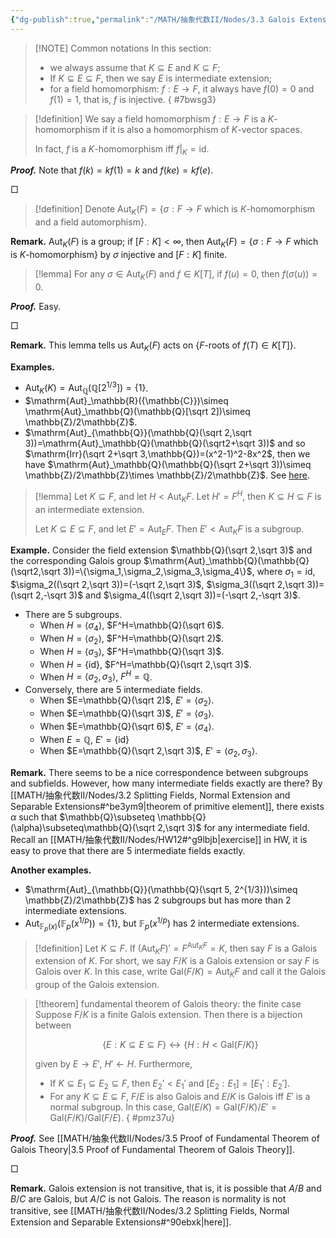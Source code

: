```yaml
---
{"dg-publish":true,"permalink":"/MATH/抽象代数II/Nodes/3.3 Galois Extension/","dgPassFrontmatter":true}
---
```



> [!NOTE] Common notations
> In this section:
> - we always assume that $K\subseteq E$ and $K\subseteq F$;
> - If $K\subseteq E\subseteq F$, then we say $E$ is intermediate extension;
> - for a field homomorphism: $f:E\to F$, it always have $f(0)=0$ and $f(1)=1$, that is, $f$ is injective.
{ #7bwsg3}


> [!definition]
> We say a field homomorphism $f:E\to F$ is a $K$-homomorphism if it is also a homomorphism of $K$-vector spaces. 
> 
> In fact, $f$ is a $K$-homomorphism iff $f|_{K}=\mathrm{id}$.

**_Proof._**
Note that $f(k)=kf(1)=k$ and $f(ke)=kf(e)$.
<p align="left">□</p>

> [!definition]
> Denote $\mathrm{Aut}_K(F)=\{\sigma:F\to F\mbox{ which is }K\mbox{-homomorphism and a field automorphism}\}$. 

**Remark.** $\mathrm{Aut}_K(F)$ is a group; if $[F:K]<\infty$, then $\mathrm{Aut}_K(F)=\{\sigma:F\to F\mbox{ which is }K\mbox{-homomorphism}\}$ by $\sigma$ injective and $[F:K]$ finite.

> [!lemma]
> For any $\sigma\in\mathrm{Aut}_K(F)$ and $f\in K[T]$, if $f(u)=0$, then $f(\sigma(u))=0$. 

**_Proof._**
Easy.
<p align="left">□</p>


**Remark.** This lemma tells us $\mathrm{Aut}_K(F)$ acts on $\{F\mbox{-roots of } f(T)\in K[T]\}$.

**Examples.** 
- $\mathrm{Aut}_K(K)=\mathrm{Aut}_{\mathbb{Q}}(\mathbb{Q}[2^{1/3}])=\{1\}$. 
- $\mathrm{Aut}_\mathbb{R}({\mathbb{C}})\simeq \mathrm{Aut}_\mathbb{Q}(\mathbb{Q}[\sqrt 2])\simeq \mathbb{Z}/2\mathbb{Z}$. 
- $\mathrm{Aut}_{\mathbb{Q}}(\mathbb{Q}(\sqrt 2,\sqrt 3))=\mathrm{Aut}_\mathbb{Q}(\mathbb{Q}(\sqrt2+\sqrt 3))$ and so $\mathrm{Irr}(\sqrt 2+\sqrt 3,\mathbb{Q})=(x^2-1)^2-8x^2$, then we have $\mathrm{Aut}_\mathbb{Q}(\mathbb{Q}(\sqrt 2+\sqrt 3))\simeq \mathbb{Z}/2\mathbb{Z}\times \mathbb{Z}/2\mathbb{Z}$. See [here](https://math.stackexchange.com/questions/455067/computing-galois-group-of-mathbbq-sqrt2-sqrt3-mathbbq). 


> [!lemma]
> Let $K\subseteq F$, and let $H<\mathrm{Aut}_KF$. Let $H'=F^H$, then $K\subseteq H\subseteq F$ is an intermediate extension. 
> 
> Let $K\subseteq E\subseteq F$, and let $E'=\mathrm{Aut}_EF$. Then $E'<\mathrm{Aut}_KF$ is a subgroup.

**Example.** Consider the field extension $\mathbb{Q}(\sqrt 2,\sqrt 3)$ and the corresponding Galois group $\mathrm{Aut}_\mathbb{Q}(\mathbb{Q}(\sqrt2,\sqrt 3))=\{\sigma_1,\sigma_2,\sigma_3,\sigma_4\}$, where $\sigma_1=\mathrm{id}$, $\sigma_2((\sqrt 2,\sqrt 3))=(-\sqrt 2,\sqrt 3)$, $\sigma_3((\sqrt 2,\sqrt 3))=(\sqrt 2,-\sqrt 3)$ and $\sigma_4((\sqrt 2,\sqrt 3))=(-\sqrt 2,-\sqrt 3)$.
- There are $5$ subgroups.
	- When $H=\left\langle \sigma_4\right\rangle$, $F^H=\mathbb{Q}(\sqrt 6)$.
	- When $H=\left\langle \sigma_2\right\rangle$, $F^H=\mathbb{Q}(\sqrt 2)$.
	- When $H=\left\langle \sigma_3\right\rangle$, $F^H=\mathbb{Q}(\sqrt 3)$.
	- When $H=\{\mathrm{id}\}$, $F^H=\mathbb{Q}(\sqrt 2,\sqrt 3)$.
	- When $H=\left\langle \sigma_2,\sigma_3\right\rangle$, $F^H=\mathbb{Q}$. 
- Conversely, there are $5$ intermediate fields.
	- When $E=\mathbb{Q}(\sqrt 2)$, $E'=\left\langle \sigma_2\right\rangle$.
	- When $E=\mathbb{Q}(\sqrt 3)$, $E'=\left\langle \sigma_3\right\rangle$.
	- When $E=\mathbb{Q}(\sqrt 6)$, $E'=\left\langle \sigma_4\right\rangle$.
	- When $E=\mathbb{Q}$, $E'=\{\mathrm{id}\}$
	- When $E=\mathbb{Q}(\sqrt 2,\sqrt 3)$, $E'=\langle\sigma_2,\sigma_3\rangle$.

**Remark.** There seems to be a nice correspondence between subgroups and subfields. However, how many intermediate fields exactly are there? By [[MATH/抽象代数II/Nodes/3.2 Splitting Fields, Normal Extension and Separable Extensions#^be3ym9\|theorem of primitive element]], there exists $\alpha$ such that $\mathbb{Q}\subseteq \mathbb{Q}(\alpha)\subseteq\mathbb{Q}(\sqrt 2,\sqrt 3)$ for any intermediate field. Recall an [[MATH/抽象代数II/Nodes/HW12#^g9lbjb\|exercise]] in HW, it is easy to prove that there are $5$ intermediate fields exactly.

**Another examples.**
- $\mathrm{Aut}_{\mathbb{Q}}(\mathbb{Q}(\sqrt 5, 2^{1/3}))\simeq \mathbb{Z}/2\mathbb{Z}$ has $2$ subgroups but has more than $2$ intermediate extensions. 
- $\mathrm{Aut}_{\mathbb{F}_p(x)}(\mathbb{F}_p(x^{1/p}))=\{1\}$, but $\mathbb{F}_p(x^{1/p})$ has $2$ intermediate extensions.

> [!definition]
> Let $K\subseteq F$. If $(\mathrm{Aut}_KF)'=F^{\mathrm{Aut}_KF}=K$, then say $F$ is a Galois extension of $K$. For short, we say $F/K$ is a Galois extension or say $F$ is Galois over $K$. In this case, write $\mathrm{Gal}(F/K)=\mathrm{Aut}_KF$ and call it the Galois group of the Galois extension.


> [!theorem] fundamental theorem of Galois theory: the finite case
> Suppose $F/K$ is a finite Galois extension. Then there is a bijection between 
> 
> $$\{E:K\subseteq E\subseteq F\}\longleftrightarrow \{H:H<\mathrm{Gal}(F/K)\}$$
> 
> given by $E\to E'$, $H'\gets H$. Furthermore,
> - If $K\subseteq E_1\subseteq E_2\subseteq F$, then $E_2'<E_1'$ and $[E_2:E_1]=[E_1':E_2']$.
> - For any $K\subseteq E\subseteq F$, $F/E$ is also Galois and $E/K$ is Galois iff $E'$ is a normal subgroup. In this case, $\mathrm{Gal}(E/K)=\mathrm{Gal}(F/K)/E'=\mathrm{Gal}(F/K)/\mathrm{Gal}(F/E)$.
{ #pmz37u}


**_Proof._**
See [[MATH/抽象代数II/Nodes/3.5 Proof of Fundamental Theorem of Galois Theory\|3.5 Proof of Fundamental Theorem of Galois Theory]].
<p align="left">□</p>


**Remark.** Galois extension is not transitive, that is, it is possible that $A/B$ and $B/C$ are Galois, but $A/C$ is not Galois. The reason is normality is not transitive, see [[MATH/抽象代数II/Nodes/3.2 Splitting Fields, Normal Extension and Separable Extensions#^90ebxk\|here]]. 

